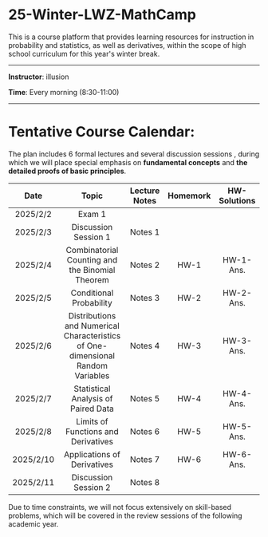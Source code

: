 # 25-Winter-LWZ-MathCamp

This is a course platform that provides learning resources for instruction in probability and statistics, as well as derivatives, within the scope of high school curriculum for this year's winter break.

---

**Instructor**: illusion

**Time**: Every morning (8:30-11:00)



---

# Tentative Course Calendar:

The plan includes 6 formal lectures and several discussion sessions , during which we will place special emphasis on **fundamental concepts** and **the detailed proofs of basic principles**.

| Date | Topic | Lecture Notes | Homemork | HW-Solutions |
|:----------:|:----------:|:----------:|:----------:|:----------:|
| 2025/2/2 | Exam 1 | | | |
| 2025/2/3 | Discussion Session 1 | Notes 1 |  |  |
| 2025/2/4 | Combinatorial Counting and the Binomial Theorem | Notes 2 | HW-1 | HW-1-Ans. |
| 2025/2/5 | Conditional Probability  | Notes 3 | HW-2 | HW-2-Ans. |
| 2025/2/6 | Distributions and Numerical Characteristics of One-dimensional Random Variables  | Notes 4 | HW-3 | HW-3-Ans. |
| 2025/2/7 | Statistical Analysis of Paired Data | Notes 5 | HW-4 | HW-4-Ans. |
| 2025/2/8 | Limits of Functions and Derivatives | Notes 6 | HW-5 | HW-5-Ans. |
| 2025/2/10 | Applications of Derivatives | Notes 7 | HW-6 | HW-6-Ans. |
| 2025/2/11 | Discussion Session 2 | Notes 8 |  |  |

Due to time constraints, we will not focus extensively on skill-based problems, which will be covered in the review sessions of the following academic year.




